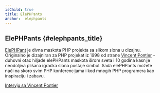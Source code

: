 ```yaml
---
isChild: true
title: ElePHPants
anchor:  elephpants
---
```


## ElePHPants {#elephpants_title}

[ElePHPant][elephpant] je divna maskota PHP projekta sa slikom slona u dizajnu. Originalno je dizajniran za PHP projekat 
iz 1998 od strane [Vincent Pontier][vincent-pontier] - duhovni otac hiljade elePHPants maskota širom sveta i 10 godina kasnije neodoljiva plišana 
igračka slona postaje simbol. Sada elePHPants možete naći na skoro svim PHP konferencijama i kod mnogih PHP programera kao inspiraciju 
i zabavu.

[Intervju sa Vincent Pontier][vincent-pontier-interview]

[elephpant]: http://php.net/elephpant.php
[vincent-pontier-interview]: http://7php.com/elephpant/
[vincent-pontier]: http://www.elroubio.net/